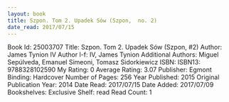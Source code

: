 ```yaml
---
layout: book
title: Szpon. Tom 2. Upadek Sów (Szpon,  no. 2)
date_read: 2017/07/15
---
```


Book Id: 25003707
Title: Szpon. Tom 2. Upadek Sów (Szpon, #2)
Author: James Tynion IV
Author l-f: IV, James Tynion
Additional Authors: Miguel Sepúlveda, Emanuel Simeoni, Tomasz Sidorkiewicz
ISBN: 
ISBN13: 9788328102590
My Rating: 0
Average Rating: 3.07
Publisher: Egmont
Binding: Hardcover
Number of Pages: 256
Year Published: 2015
Original Publication Year: 2014
Date Read: 2017/07/15
Date Added: 2017/07/09
Bookshelves: 
Exclusive Shelf: read
Read Count: 1

